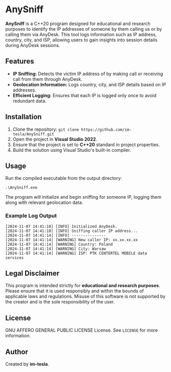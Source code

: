 # AnySniff

**AnySniff** is a C++20 program designed for educational and research purposes to identify the IP addresses of someone by them calling us or by calling them via AnyDesk. This tool logs information such as IP address, country, city, and ISP, allowing users to gain insights into session details during AnyDesk sessions.

## Features

- **IP Sniffing:** Detects the victim IP address of by making call or receiving call from them through AnyDesk.
- **Geolocation Information:** Logs country, city, and ISP details based on IP addresses.
- **Efficient Logging:** Ensures that each IP is logged only once to avoid redundant data.

## Installation

1. Clone the repository:
   `git clone https://github.com/im-tesla/AnySniff.git`
2. Open the project in **Visual Studio 2022**.
3. Ensure that the project is set to **C++20** standard in project properties.
4. Build the solution using Visual Studio's built-in compiler.

## Usage

Run the compiled executable from the output directory:
```
.\AnySniff.exe
```
The program will initialize and begin sniffing for someone IP, logging them along with relevant geolocation data.

### Example Log Output
```
[2024-11-07 14:41:10] [INFO] Initialized AnyDesk.
[2024-11-07 14:41:10] [INFO] Sniffing caller IP address...
[2024-11-07 14:41:14] [INFO] ---------------
[2024-11-07 14:41:14] [WARNING] New caller IP: xx.xx.xx.xx
[2024-11-07 14:41:14] [WARNING] Country: Poland
[2024-11-07 14:41:14] [WARNING] City: Warsaw
[2024-11-07 14:41:14] [WARNING] ISP: PTK CENTERTEL MOBILE data services
```

## Legal Disclaimer

This program is intended strictly for **educational and research purposes**. Please ensure that it is used responsibly and within the bounds of applicable laws and regulations. Misuse of this software is not supported by the creator and is the sole responsibility of the user.

## License

GNU AFFERO GENERAL PUBLIC LICENSE License. See `LICENSE` for more information.

## Author

Created by **im-tesla**.
